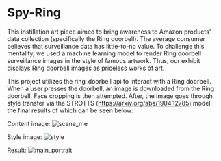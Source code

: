 # Spy-Ring

This instillation art piece aimed to bring awareness to Amazon products’ data collection (specifically the Ring doorbell). The average consumer believes that surveillance data has little-to-no value. To challenge this mentality, we used a machine learning model to render Ring doorbell surveillance images in the style of famous artwork. Thus, our exhibit displays Ring doorbell images as priceless works of art.

This project utilizes the ring_doorbell api to interact with a Ring doorbell. When a user presses the doorbell, an image is downloaded from the Ring doorbell. Face cropping is then attempted. After, the image goes through style transfer via the STROTTS (https://arxiv.org/abs/1904.12785) model, the final results of which can be seen below:

Content image:
![scene_me](https://user-images.githubusercontent.com/43860983/148039535-ebbacb22-787c-4f9b-ba17-db194bc51a01.jpg)

Style image:
![style](https://user-images.githubusercontent.com/43860983/148039661-c1b628c6-e537-4324-8160-716d5ecc7301.jpg)

Result:
![main_portrait](https://user-images.githubusercontent.com/43860983/148039959-87f5a744-5c81-4a67-89b0-649b01eb9565.png)

